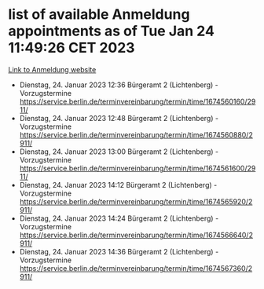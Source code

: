 # list of available Anmeldung appointments as of Tue Jan 24 11:49:26 CET 2023
[Link to Anmeldung website](https://service.berlin.de/terminvereinbarung/termin/tag.php?termin=0&anliegen[]=120686&dienstleisterlist=122210,122217,327316,122219,327312,122227,327314,122231,327346,122243,327348,122252,329742,122260,329745,122262,329748,122254,329751,122271,327278,122273,327274,122277,327276,330436,122280,327294,122282,327290,122284,327292,327539,122291,327270,122285,327266,122286,327264,122296,327268,150230,329760,122301,327282,122297,327286,122294,327284,122312,329763,122314,329775,122304,327330,122311,327334,122309,327332,122281,327352,122279,329772,122276,327324,122274,327326,122267,329766,122246,327318,122251,327320,122257,327322,122208,327298,122226,327300,121362,121364&herkunft=http%3A%2F%2Fservice.berlin.de%2Fdienstleistung%2F120686%2F)
- Dienstag, 24. Januar 2023 12:36 Bürgeramt 2 (Lichtenberg) - Vorzugstermine https://service.berlin.de/terminvereinbarung/termin/time/1674560160/2911/
- Dienstag, 24. Januar 2023 12:48 Bürgeramt 2 (Lichtenberg) - Vorzugstermine https://service.berlin.de/terminvereinbarung/termin/time/1674560880/2911/
- Dienstag, 24. Januar 2023 13:00 Bürgeramt 2 (Lichtenberg) - Vorzugstermine https://service.berlin.de/terminvereinbarung/termin/time/1674561600/2911/
- Dienstag, 24. Januar 2023 14:12 Bürgeramt 2 (Lichtenberg) - Vorzugstermine https://service.berlin.de/terminvereinbarung/termin/time/1674565920/2911/
- Dienstag, 24. Januar 2023 14:24 Bürgeramt 2 (Lichtenberg) - Vorzugstermine https://service.berlin.de/terminvereinbarung/termin/time/1674566640/2911/
- Dienstag, 24. Januar 2023 14:36 Bürgeramt 2 (Lichtenberg) - Vorzugstermine https://service.berlin.de/terminvereinbarung/termin/time/1674567360/2911/
